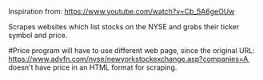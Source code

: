 Inspiration from: https://www.youtube.com/watch?v=Cb_5A6geOUw


Scrapes websites which list stocks on the NYSE and grabs
their ticker symbol and price.

#Price program will have to use different web page, since the original URL: https://www.advfn.com/nyse/newyorkstockexchange.asp?companies=A,
doesn't have price in an HTML format for scraping.

